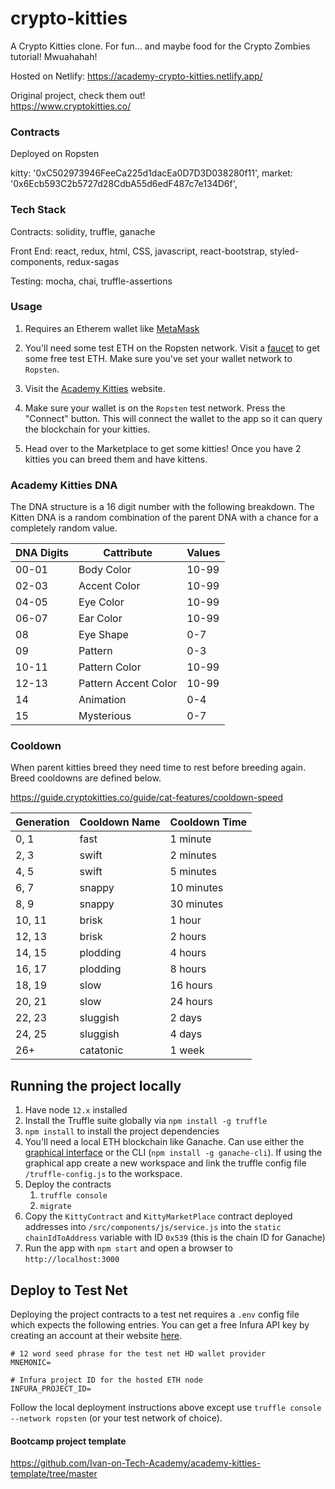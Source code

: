 # crypto-kitties
A Crypto Kitties clone. For fun... and maybe food for the Crypto Zombies tutorial! Mwuahahah!

Hosted on Netlify: https://academy-crypto-kitties.netlify.app/

Original project, check them out!<br>
https://www.cryptokitties.co/

### Contracts
Deployed on Ropsten

kitty: '0xC502973946FeeCa225d1dacEa0D7D3D038280f11',
market: '0x6Ecb593C2b5727d28CdbA55d6edF487c7e134D6f',


### Tech Stack

Contracts: solidity, truffle, ganache

Front End: react, redux, html, CSS, javascript, react-bootstrap, styled-components, redux-sagas

Testing: mocha, chai, truffle-assertions

### Usage

1. Requires an Etherem wallet like <a href="https://metamask.io/" target="_blank">MetaMask</a>

2. You'll need some test ETH on the Ropsten network. Visit a <a href="https://faucet.dimensions.network/" target="_blank">faucet</a> to get some free test ETH. Make sure you've set your wallet network to `Ropsten`.

3. Visit the <a href="https://mayjer-academy-kitties.netlify.app/" target="_blank">Academy Kitties</a> website.

4. Make sure your wallet is on the `Ropsten` test network. Press the "Connect" button. This will connect the wallet to the app so it can query the blockchain for your kitties.

5. Head over to the Marketplace to get some kitties! Once you have 2 kitties you can breed them and have kittens.

### Academy Kitties DNA

The DNA structure is a 16 digit number with the following breakdown. The Kitten DNA is a random combination of the parent DNA with a chance for a completely random value.

| DNA Digits | Cattribute | Values |
|---|---|---|
|00-01 | Body Color | 10-99 |
|02-03 | Accent Color | 10-99 |
|04-05 | Eye Color | 10-99 |
|06-07 | Ear Color | 10-99 |
| 08 | Eye Shape | 0-7 |
| 09 | Pattern | 0-3 |
| 10-11 | Pattern Color|  10-99 |
| 12-13 | Pattern Accent Color | 10-99 |
| 14 | Animation | 0-4 |
| 15 | Mysterious | 0-7 |

### Cooldown

When parent kitties breed they need time to rest before breeding again. Breed cooldowns are defined below.

https://guide.cryptokitties.co/guide/cat-features/cooldown-speed

| Generation  | Cooldown Name  | Cooldown Time  |
|---|---|---|
| 0, 1 | fast  | 1 minute  |
| 2, 3 | swift | 2 minutes |
| 4, 5 | swift | 5 minutes |
| 6, 7 | snappy | 10 minutes |
| 8, 9 | snappy | 30 minutes |
| 10, 11 | brisk | 1 hour |
| 12, 13 | brisk | 2 hours |
| 14, 15 | plodding | 4 hours |
| 16, 17 | plodding | 8 hours |
| 18, 19 | slow | 16 hours |
| 20, 21 | slow | 24 hours |
| 22, 23 | sluggish | 2 days |
| 24, 25 | sluggish | 4 days |
| 26+ | catatonic | 1 week |

## Running the project locally

1. Have node `12.x` installed
2. Install the Truffle suite globally via `npm install -g truffle`
3. `npm install` to install the project dependencies
4. You'll need a local ETH blockchain like Ganache. Can use either the <a href="https://www.trufflesuite.com/ganache" target="_blank">graphical interface</a> or the CLI (`npm install -g ganache-cli`). If using the graphical app create a new workspace and link the truffle config file `/truffle-config.js` to the workspace.
5. Deploy the contracts
   1. `truffle console`
   2. `migrate`
6. Copy the `KittyContract` and `KittyMarketPlace` contract deployed addresses into `/src/components/js/service.js` into the `static chainIdToAddress` variable with ID `0x539` (this is the chain ID for Ganache)
7. Run the app with `npm start` and open a browser to `http://localhost:3000`

## Deploy to Test Net

Deploying the project contracts to a test net requires a `.env` config file which expects the following entries. You can get a free Infura API key by creating an account at their website <a href="https://infura.io/" target="_blank">here</a>.

```
# 12 word seed phrase for the test net HD wallet provider
MNEMONIC=

# Infura project ID for the hosted ETH node
INFURA_PROJECT_ID=
```

Follow the local deployment instructions above except use `truffle console --network ropsten` (or your test network of choice).

#### Bootcamp project template
https://github.com/Ivan-on-Tech-Academy/academy-kitties-template/tree/master
